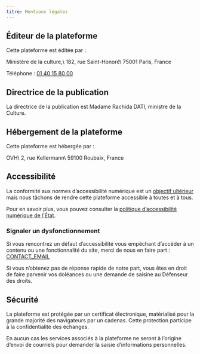 ```yaml
---
titre: Mentions légales
---
```


## Éditeur de la plateforme

Cette plateforme est éditée par :

Ministère de la culture,\\
182, rue Saint-Honoré\\
75001 Paris, France

Téléphone : [01 40 15 80 00](tel:+33140158000)

## Directrice  de la publication

La directrice de la publication est Madame Rachida DATI, ministre de la Culture.

## Hébergement de la plateforme

Cette plateforme est hébergée par :

OVH\\
2, rue Kellermann\\
59100 Roubaix, France

## Accessibilité

La conformité aux normes d’accessibilité numérique est un [objectif ultérieur](/declaration_accessibilite) mais nous tâchons de rendre cette plateforme accessible à toutes et à tous.

Pour en savoir plus, vous pouvez consulter la [politique d’accessibilité numérique de l’État](https://accessibilite.numerique.gouv.fr/).

### Signaler un dysfonctionnement

Si vous rencontrez un défaut d’accessibilité vous empêchant d’accéder à un contenu ou une fonctionnalité du site, merci de nous en faire part : [CONTACT_EMAIL](mailto:CONTACT_EMAIL)

Si vous n’obtenez pas de réponse rapide de notre part, vous êtes en droit de faire parvenir vos doléances ou une demande de saisine au Défenseur des droits.

## Sécurité

La plateforme  est protégée par un certificat électronique, matérialisé pour la grande majorité des navigateurs par un cadenas. Cette protection participe à la confidentialité des échanges.

En aucun cas les services associés à la plateforme ne seront à l’origine d’envoi de courriels pour demander la saisie d’informations personnelles.
